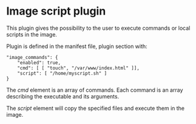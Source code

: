 # Image script plugin

This plugin gives the possibility to the user to execute commands or local scripts in the image.

Plugin is defined in the manifest file, plugin section with:

    "image_commands": {
        "enabled": true,
        "cmd": [ [ "touch", "/var/www/index.html" ]],
        "script": [ "/home/myscript.sh" ]
    }

The *cmd* element is an array of commands. Each command is an array describing
the executable and its arguments.

The *script* element will copy the specified files and execute them in the image.
